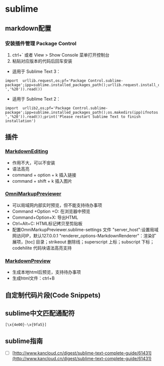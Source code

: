 # sublime
## markdown配置
### 安装插件管理 Package Control
1.  ctrl+` 或者 View > Show Console 菜单打开控制台
2. 粘贴对应版本的代码后回车安装

* 适用于 Sublime Text 3：

```
import  urllib.request,os;pf='Package Control.sublime-package';ipp=sublime.installed_packages_path();urllib.request.install_opener(urllib.request.build_opener(urllib.request.ProxyHandler()));open(os.path.join(ipp,pf),'wb').write(urllib.request.urlopen('http://sublime.wbond.net/'+pf.replace(' ','%20')).read())
```

* 适用于 Sublime Text 2：

```
import  urllib2,os;pf='Package Control.sublime-package';ipp=sublime.installed_packages_path();os.makedirs(ipp)ifnotos.path.exists(ipp)elseNone;urllib2.install_opener(urllib2.build_opener(urllib2.ProxyHandler()));open(os.path.join(ipp,pf),'wb').write(urllib2.urlopen('http://sublime.wbond.net/'+pf.replace(' ','%20')).read());print('Please restart Sublime Text to finish installation')
```

## 插件
### [MarkdownEditing](https://github.com/SublimeText-Markdown/MarkdownEditing)
* 作用不大，可以不安装
* 语法高亮
* command + option + k 插入链接
* command + shift + k 插入图片

### [OmniMarkupPreviewer](https://github.com/timonwong/OmniMarkupPreviewer)
* 可以局域网内部实时预览，但不能支持待办事项
* Command +Option +O: 在浏览器中预览
* Command+Option+X: 导出HTML
* Ctrl+Alt+C: HTML标记拷贝至剪贴板
* 配置OmniMarkupPreviewer.sublime-settings 文件
    "server_host":设置局域网访问IP，默认127.0.0.1
    "renderer_options-MarkdownRenderer"：渲染扩展项，[toc] 目录；strikeout 删除线；superscript 上标；subscript 下标；codehilite 代码块语法高亮支持

### [MarkdownPreview](https://github.com/revolunet/sublimetext-markdown-preview)
* 生成本地html后预览，支持待办事项
* 生成html文件：ctrl+B

## 自定制代码片段(Code Snippets)


## sublime中文匹配通配符
```
[\x{4e00}-\x{9fa5}]
```

## sublime指南
- [ ] [http://www.kancloud.cn/digest/sublime-text-complete-guide/61431](http://www.kancloud.cn/digest/sublime-text-complete-guide/61431)